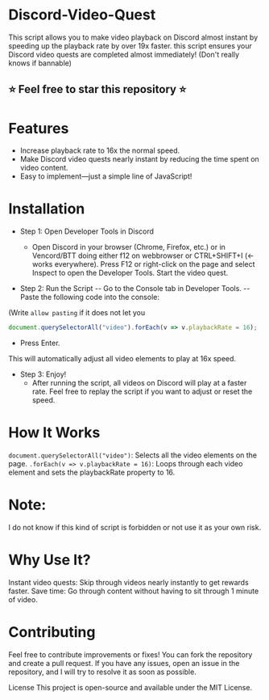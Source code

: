 # Discord-Video-Quest

This script allows you to make video playback on Discord almost instant by speeding up the playback rate by over 19x faster.  this script ensures your Discord video quests are completed almost immediately! (Don't really knows if bannable)

## ⭐ Feel free to star this repository ⭐
# Features

- Increase playback rate to 16x the normal speed.
- Make Discord video quests nearly instant by reducing the time spent on video content.
- Easy to implement—just a simple line of JavaScript!

# Installation
- Step 1: Open Developer Tools in Discord
  - Open Discord in your browser (Chrome, Firefox, etc.) or in Vencord/BTT doing either f12 on webbrowser or CTRL+SHIFT+I (<- works everywhere).
Press F12 or right-click on the page and select Inspect to open the Developer Tools. Start the video quest.

- Step 2: Run the Script
-- Go to the Console tab in Developer Tools.
-- Paste the following code into the console:

(Write `allow pasting` if it does not let you

```js
document.querySelectorAll("video").forEach(v => v.playbackRate = 16);
```

  - Press Enter.
    
This will automatically adjust all video elements to play at 16x speed.

- Step 3: Enjoy!
   - After running the script, all videos on Discord will play at a faster rate. Feel free to replay the script if you want to adjust or reset the speed.

# How It Works
`document.querySelectorAll("video")`: Selects all the video elements on the page.
`.forEach(v => v.playbackRate = 16)`: Loops through each video element and sets the playbackRate property to 16.

# Note: 
I do not know if this kind of script is forbidden or not use it as your own risk.

# Why Use It?
Instant video quests: Skip through videos nearly instantly to get rewards faster.
Save time: Go through content without having to sit through 1 minute of video.

# Contributing
Feel free to contribute improvements or fixes! You can fork the repository and create a pull request. If you have any issues, open an issue in the repository, and I will try to resolve it as soon as possible.

License
This project is open-source and available under the MIT License.

